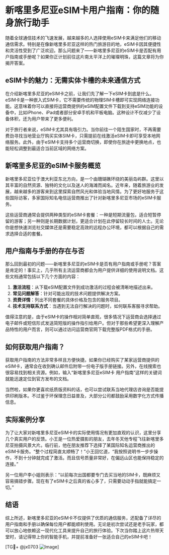# 新喀里多尼亚eSIM卡用户指南：你的随身旅行助手

随着全球通信技术的飞速发展，越来越多的人选择使用eSIM卡来满足他们的移动通信需求。特别是在像新喀里多尼亚这样的热门旅游目的地，eSIM卡因其便捷性和灵活性受到了广泛欢迎。那么问题来了——新喀里多尼亚的eSIM卡是否配有用户指南或手册呢？如果你正计划前往这片南太平洋上的璀璨明珠，这篇文章将为你揭开答案。

## eSIM卡的魅力：无需实体卡槽的未来通信方式

在介绍新喀里多尼亚的eSIM卡之前，让我们先了解一下eSIM卡到底是什么。eSIM卡是一种嵌入式SIM卡，它不需要传统的物理SIM卡槽即可实现网络连接功能。这意味着你可以直接将运营商提供的eSIM配置文件下载到支持eSIM功能的设备中，比如iPhone、iPad或者部分安卓手机和平板电脑。这种设计不仅减少了设备体积，还为用户带来了更多便利。

对于旅行者来说，eSIM卡尤其具有吸引力。当你前往一个陌生国家时，不再需要费劲寻找当地营业厅购买实体SIM卡，只需提前在线激活eSIM卡即可享受本地网络服务。此外，由于eSIM卡支持多个运营商切换，即使你在旅途中更换地点，也能轻松调整到最适合当前区域的网络方案。

## 新喀里多尼亚的eSIM卡服务概览

新喀里多尼亚位于澳大利亚东北方向，是一个由珊瑚礁环绕的美丽岛屿群。这里以其丰富的自然资源、独特的文化以及迷人的海滩而闻名。近年来，随着旅游业的发展，越来越多的游客来到这里探索自然风光和体验当地风情。为了更好地服务于这些国际访客，多家国际知名电信运营商推出了针对新喀里多尼亚市场的eSIM卡服务。

这些运营商通常会提供两种类型的eSIM卡套餐：一种是短期流量包，适合短暂停留的游客；另一种则是长期数据计划，更适合计划在此停留较长时间的人士。无论你是想快速浏览社交媒体还是需要稳定高效的远程办公环境，都可以根据自己的需求选择合适的套餐。

## 用户指南与手册的存在与否

那么回到最初的问题——新喀里多尼亚的eSIM卡是否有用户指南或手册呢？答案是肯定的！事实上，几乎所有主流运营商都会为用户提供详细的使用说明文档。这些文档通常包括以下几个方面的内容：

1. **激活流程**：从下载eSIM配置文件到成功激活的过程会被清晰地描述出来。
2. **常见问题解答**：针对可能出现的技术问题提供解决方案。
3. **资费详情**：列出不同套餐的具体价格及包含的服务项目。
4. **技术支持联系方式**：当遇到无法自行解决的问题时，如何联系客服寻求帮助。

值得注意的是，由于eSIM卡的操作相对简单直观，很多情况下运营商会选择通过电子邮件或短信形式发送简短版的操作指引给用户。但对于那些希望更深入理解产品特性的用户而言，则可以通过访问运营商官网下载完整版PDF格式的手册。

## 如何获取用户指南？

获取用户指南的方法非常多样且方便快捷。如果你已经购买了某家运营商提供的eSIM卡，通常会在收到确认邮件后附带一份电子版手册链接。另外，在线搜索也很容易找到相关资源。例如，输入“新喀里多尼亚eSIM卡 用户指南”这样的关键词就能迅速定位到官方发布的文档。

当然啦，如果你更喜欢纸质版资料的话，也可以尝试联系当地代理店咨询是否能提供印刷版本。不过鉴于环保理念日益普及，大部分公司都鼓励采用数字化方式传播信息。

## 实际案例分享

为了让大家对新喀里多尼亚eSIM卡的实际使用情况有更加直观的认识，这里分享几个真实用户的反馈。小王是一位热爱摄影的朋友，去年冬天他专程飞往新喀里多尼亚拍摄风景大片。临行前，他在朋友推荐下选择了某国际知名运营商推出的eSIM卡服务。“整个过程简直太顺畅了！”小王回忆道，“我按照说明书一步步操作，不到十分钟就完成了激活。而且信号质量非常好，在偏远山区也能保持稳定的连接。”

另一位用户李小姐则表示：“以前每次出国都要专门去买当地的SIM卡，既麻烦又容易搞错步骤。现在有了eSIM卡之后真的省心多了，只需要动动手指就能搞定一切。”

## 结语

综上所述，新喀里多尼亚的eSIM卡不仅提供了优质的通信服务，还配备了详尽的用户指南和手册以确保每位用户都能顺利使用。无论是初次尝试还是老手玩家，都可以放心地依赖这一现代化工具来提升自己的旅行体验。下次当你踏上这片热带天堂时，请记得带上你的智能手机，并提前准备好一张适合自己的eSIM卡吧！

[TG💪+ @jx0703 ![Image](https://github.com/user-attachments/assets/dbca1d08-cadb-493c-b0ec-ad6f7a83f270)]